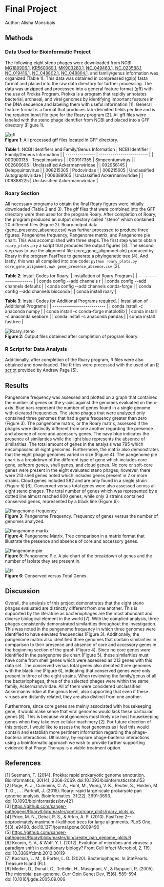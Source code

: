 # Final Project

Author: Alisha Monsibais

## Methods
### Data Used for Bioinformatic Project 
The following eight steno phages were downloaded from NCBI: [MG189906.1](https://www.ncbi.nlm.nih.gov/nuccore/MG189906), [KR560069.1](https://www.ncbi.nlm.nih.gov/nuccore/KR560069), [MK903280.1](https://www.ncbi.nlm.nih.gov/nuccore/MK903280), [NC_049463.1](https://www.ncbi.nlm.nih.gov/nuccore/NC_049463.1), [NC_023588.1](https://www.ncbi.nlm.nih.gov/nuccore/NC_023588.1), [NC_019416.1](https://www.ncbi.nlm.nih.gov/nuccore/NC_019416.1), [NC_048802.1](https://www.ncbi.nlm.nih.gov/nuccore/NC_048802.1), [NC_048804.1](https://www.ncbi.nlm.nih.gov/nuccore/NC_048804.1), and family/genus information was organized (Table 1). This data was obtained in compressed (gzip) fasta format and placed into the raw data directory for further processing. The data was unzipped and processed into a general feature format (gff) with the use of Prokka Program. Prokka is a program that rapidly annotates bacterial, archaeal, and viral genomes by identifying important features in the DNA sequence and labeling them with useful information [1]. General feature format is a format that produces tab-delimited fields per line and is the required input file type for the Roary program [2]. All gff files were labeled with the steno phage identifier from NCBI and placed into a GFF directory (Figure 1). 

![gff](https://i.ibb.co/68DDJV6/gff.png) <br>
**Figure 1**: All processed gff files located in GFF directory.   

**Table 1**: NCBI Identifiers and Family/Genus Information 
| NCBI Identifier | Family/Geneus Information |
| --------------- | ------------------------- |
| 000903135       | Teseptimavirus          |
| 000917355       | Simpcentumvirus         |
| 002606605       | Unclassified Ackermannviridae |
| 002956145       | Delepquintavirus         |
| 008215305       | Podoviridae              |
| 008215605       | Unclassified Autographiviridae |
| 009388065       | Unclassified Ackermannviridae |
| 009388225       | Unclassified Ackermannviridae  |


### Roary Section 
All necessary programs to obtain the final Roary figures were initially downloaded (Table 2 and 3). The gff files that were combined into the GFF directory were then used for the program Roary. After completion of Roary, the program produced an output directory called "steno" which contained 20 different files (Figure 2). Roary output data (gene_presence_absence.csv) was further processed to produce three figures: Pangenome frequency, Pangenome matrix, and Pangenome pie chart. This was accomplished with three steps. The first step was to obtain `roary_plots.pry` a script that produces the output figures [3]. The second step was to use the alignment file (core_gene_alignmnet.aln) produced by Roary in the program FastTree to generate a phylogenetic tree [4]. And lastly, this was all compiled into one code: `python roary_plots.py core_gene_alignment.nwk gene_presence_absence.csv` [2].       

**Table 2**: Install Codes for Roary.
| Installation of Roary Program |
| ------------------------ |
| conda config --add channels r |
| conda config --add channels defaults |
| conda config --add channels conda-forge |
| conda config --add channels bioconda |
| conda install roary |

**Table 3**: Install Codes for Additional Programs required.
| Installation of Additional Programs |
| --------------------------- |
| conda install -c anaconda numpy |
| conda install -c conda-forge matplotlib |
| conda install -c anaconda seaborn |
| conda install -c anaconda pandas |
| conda install fasttree |

![Roary_steno](https://i.ibb.co/597p7ST/steno.png) <br>
**Figure 2**: Output files obtained after completion of program Roary. 

### R Script for Data Analysis
Additionally, after completion of the Roary program, R files were also obtained and downloaded. The R files were processed with the used of an [R script](https://github.com/sanger-pathogens/Roary/blob/master/bin/create_pan_genome_plots.R) provided by Andrew Page [5]. 

## Results
Pangenome frequency was assessed and plotted on a graph that contained the number of genes on the y-axis against the genomes evaluated on the x-axis. Blue bars represent the number of genes found in a single genome with elevated frequencies. The steno phages that were analyzed only contained three genomes that had a gene frequency greater than zero (Figure 3). The pangenome matrix, or the Roary matrix, assessed if the phages were distinctly different from one another regarding the presence and absence of core and accessory genes. The navy blue indicates the presence of similarities while the light blue represents the absence of similarities. The total amount of genes in the analysis was 795 which encompassed all eight genomes. Furthermore, the matrix also demonstrates that the eight phage genomes varied in size (Figure 4). The pangenome pie chart is a breakdown of the different type of gene which includes core gene, softcore genes, shell genes, and cloud genes. No core or soft-core genes were present in the eight evaluated steno phages; however, there were 213 shell genes noted which includes genes present in 2 or more strains. Cloud genes included 582 and are only found in a single strain (Figure 5) [6]. Conserved versus total genes were also assessed across all eight steno phages. The total number of genes which was represented by a dotted line almost reached 800 genes, while only 3 strains contained conserved genes, represented by a black line (Figure 6).  

![Pangenome-frequency](https://i.ibb.co/DLYnXNy/pangenome-frequency.png) <br>
**Figure 3**: Pangenome Frequency. Frequency of genes versus the number of genomes analyzed.

![Pangenome-martix](https://i.ibb.co/MgGn3BB/pangenome-matrix.png) <br>
**Figure 4**: Pangenome Matrix. Tree comparison in a matrix format that illustrate the presence and absence of core and accessory genes.

![Pangenome-pie](https://i.ibb.co/8dQDn3G/pangenome-pie.png) <br>
**Figure 5**: Pangenome Pie. A pie chart of the breakdown of genes and the number of isolate they are present in. 

![R](https://i.ibb.co/WVzqgxx/Conserved-vs-Total-Genes.png) <br>
**Figure 6**: Conserved versus Total Genes. 

## Discussion 
 
Overall, the analysis of this project demonstrates that the eight steno phages evaluated are distinctly different from one another. This is supported by the literature as bacteriophages are the most abundant and diverse biological element in the world [7]. With the complied analysis, three phages consistently demonstrated similarities throughout the investigation. This was noted in the pangenome frequency in which three genomes were identified to have elevated frequencies (Figure 3). Additionally, the pangenome matrix also identified three genomes that contain similarities in comparison to their presence and absence of core and accessory genes in the beginning section of the graph (Figure 4). Since no core genes were identified in the pangenome pie chart (Figure 5), these similarities must have come from shell genes which were assessed as 213 genes with this data set. The conserved versus total genes also denoted three genomes with the black line (Figure 6), indicating that conserved genes were only present in three of the eight strains. When reviewing the family/genus of all the bacteriophages, three of the selected phages were within the same family, Ackermannviridae. All of them were considered unclassified Ackermannviridae at the genus level, also supporting that even if these viruses are distantly related, they are also distinct from one another. 

Furthermore, since core genes are mainly associated with housekeeping gene, it would make sense that viral genomes would lack these particular genes [8]. This is because viral genomes most likely use host housekeeping genes when they take over cellular machinery [2]. For future direction of this project, I would like to assess the host genomes as I feel this would contain and establish more pertinent information regarding the phage-bacteria interactions. Ultimately, by explore phage-bacteria interactions using a bioinformatic approach we wish to provide further supporting evidence that Phage Therapy is a viable treatment option.  

## References 

[1] Seemann, T. (2014). Prokka: rapid prokaryotic genome annotation. Bioinformatics, 30(14), 2068-2069. doi:10.1093/bioinformatics/btu153 <br>
[2] Page, A. J., Cummins, C. A., Hunt, M., Wong, V. K., Reuter, S., Holden, M. T. G., . . . Parkhill, J. (2015). Roary: rapid large-scale prokaryote pan genome analysis. Bioinformatics, 31(22), 3691-3693. doi:10.1093/bioinformatics/btv421 <br>
[3] https://github.com/sanger-pathogens/Roary/blob/master/contrib/roary_plots/roary_plots.py <br>
[4] Price, M. N., Dehal, P. S., & Arkin, A. P. (2010). FastTree 2--approximately maximum-likelihood trees for large alignments. PLoS One, 5(3), e9490. doi:10.1371/journal.pone.0009490 <br>
[5] https://github.com/sanger-pathogens/Roary/blob/master/bin/create_pan_genome_plots.R  <br>
[6] Koonin, E. V., & Wolf, Y. I. (2012). Evolution of microbes and viruses: a paradigm shift in evolutionary biology? Front Cell Infect Microbiol, 2, 119. doi:10.3389/fcimb.2012.00119 <br>
[7] Kasman, L. M., & Porter, L. D. (2020). Bacteriophages. In StatPearls. Treasure Island (FL). <br>
[8] Medini, D., Donati, C., Tettelin, H., Masignani, V., & Rappuoli, R. (2005). The microbial pan-genome. Curr Opin Genet Dev, 15(6), 589-594. doi:10.1016/j.gde.2005.09.006
